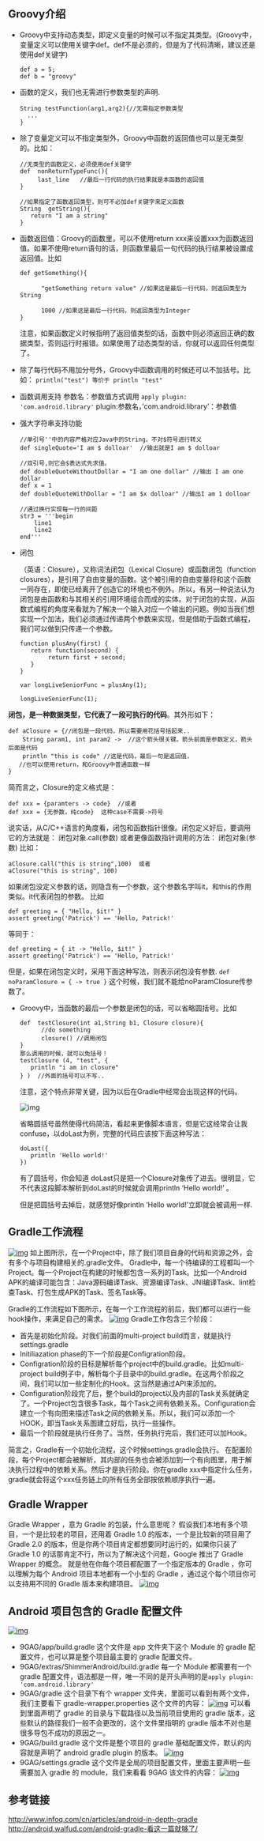 ## Groovy介绍

- Groovy中支持动态类型，即定义变量的时候可以不指定其类型。(Groovy中，变量定义可以使用关键字def。def不是必须的，但是为了代码清晰，建议还是使用def关键字)

  ```
  def a = 5;
  def b = "groovy"
  ```

- 函数的定义，我们也无需进行参数类型的声明.

  ```
  String testFunction(arg1,arg2){//无需指定参数类型
    ...
  }
  ```

- 除了变量定义可以不指定类型外，Groovy中函数的返回值也可以是无类型的。比如：

  ```
  //无类型的函数定义，必须使用def关键字
  def  nonReturnTypeFunc(){
       last_line   //最后一行代码的执行结果就是本函数的返回值
  }
  
  //如果指定了函数返回类型，则可不必加def关键字来定义函数
  String  getString(){
     return "I am a string"
  }
  ```

- 函数返回值：Groovy的函数里，可以不使用return xxx来设置xxx为函数返回值。如果不使用return语句的话，则函数里最后一句代码的执行结果被设置成返回值。比如

  ```
  def getSomething(){
  
        "getSomething return value" //如果这是最后一行代码，则返回类型为String
  
        1000 //如果这是最后一行代码，则返回类型为Integer
  }
  ```

  注意，如果函数定义时候指明了返回值类型的话，函数中则必须返回正确的数据类型，否则运行时报错。如果使用了动态类型的话，你就可以返回任何类型了。

- 除了每行代码不用加分号外，Groovy中函数调用的时候还可以不加括号。比如：
  `println("test") 等价于 println "test"`

- 函数调用支持 参数名：参数值方式调用
  `apply plugin: 'com.android.library'`
  plugin:参数名，’com.android.library’：参数值

- 强大字符串支持功能

  ```
  //单引号''中的内容严格对应Java中的String，不对$符号进行转义
  def singleQuote='I am $ dolloar'  //输出就是I am $ dolloar
  
  //双引号,则它会$表达式先求值。
  def doubleQuoteWithoutDollar = "I am one dollar" //输出 I am one dollar
  def x = 1
  def doubleQuoteWithDollar = "I am $x dolloar" //输出I am 1 dolloar
  
  //通过换行实现每一行的间距
  str3 = '''begin
      line1
      line2
  end'''
  ```

- 闭包

  （英语：Closure），又称词法闭包（Lexical Closure）或函数闭包（function closures），是引用了自由变量的函数。这个被引用的自由变量将和这个函数一同存在，即使已经离开了创造它的环境也不例外。所以，有另一种说法认为闭包是由函数和与其相关的引用环境组合而成的实体。对于闭包的实现，从函数式编程的角度来看就为了解决一个输入对应一个输出的问题。例如当我们想实现一个加法，我们必须通过传递两个参数来实现，但是借助于函数式编程，我们可以做到只传递一个参数。

  ```
  function plusAny(first) {
     return function(second) {
          return first + second;
     }
  }
  
  var longLiveSeniorFunc = plusAny(1);
  
  longLiveSeniorFunc(1);
  ```

**闭包，是一种数据类型，它代表了一段可执行的代码**。其外形如下：

```
def aClosure = {//闭包是一段代码，所以需要用花括号括起来..  
    String param1, int param2 ->  //这个箭头很关键。箭头前面是参数定义，箭头后面是代码  
    println "this is code" //这是代码，最后一句是返回值，  
   //也可以使用return，和Groovy中普通函数一样  
}
```

简而言之，Closure的定义格式是：

```
def xxx = {paramters -> code}  //或者  
def xxx = {无参数，纯code}  这种case不需要->符号
```

说实话，从C/C++语言的角度看，闭包和函数指针很像。闭包定义好后，要调用它的方法就是：
闭包对象.call(参数) 或者更像函数指针调用的方法：
闭包对象(参数)
比如：

```
aClosure.call("this is string",100)  或者  
aClosure("this is string", 100)
```

如果闭包没定义参数的话，则隐含有一个参数，这个参数名字叫it，和this的作用类似。it代表闭包的参数。
比如

```
def greeting = { "Hello, $it!" }
assert greeting('Patrick') == 'Hello, Patrick!'
```

等同于：

```
def greeting = { it -> "Hello, $it!" }
assert greeting('Patrick') == 'Hello, Patrick!'
```

但是，如果在闭包定义时，采用下面这种写法，则表示闭包没有参数.
`def noParamClosure = { -> true }`
这个时候，我们就不能给noParamClosure传参数了。

- Groovy中，当函数的最后一个参数是闭包的话，可以省略圆括号。比如

  ```
  def  testClosure(int a1,String b1, Closure closure){
        //do something
        closure() //调用闭包
  }
  那么调用的时候，就可以免括号！
  testClosure (4, "test", {
     println "i am in closure"
  } )  //外面的括号可以不写..
  ```

  注意，这个特点非常关键，因为以后在Gradle中经常会出现这样的代码。

  ![img](https://ws2.sinaimg.cn/large/006tNc79ly1foamyow3zkj309k03aglh.jpg)

  省略圆括号虽然使得代码简洁，看起来更像脚本语言，但是它这经常会让我confuse，以doLast为例，完整的代码应该按下面这种写法：

  ```
  doLast({
     println 'Hello world!'
  })
  ```

  有了圆括号，你会知道 doLast只是把一个Closure对象传了进去。很明显，它不代表这段脚本解析到doLast的时候就会调用println ‘Hello world!’ 。

  但是把圆括号去掉后，就感觉好像println ‘Hello world!’立即就会被调用一样.

## Gradle工作流程

[![img](https://ws2.sinaimg.cn/large/006tNc79ly1foalfwtituj30800ay0t4.jpg)](https://ws2.sinaimg.cn/large/006tNc79ly1foalfwtituj30800ay0t4.jpg)
如上图所示，在一个Project中，除了我们项目自身的代码和资源之外，会有多个与项目构建相关的.gradle文件。
Gradle中，每一个待编译的工程都叫一个Project。每一个Project在构建的时候都包含一系列的Task。比如一个Android APK的编译可能包含：Java源码编译Task、资源编译Task、JNI编译Task、lint检查Task、打包生成APK的Task、签名Task等。

Gradle的工作流程如下图所示，在每一个工作流程的前后，我们都可以进行一些hook操作，来满足自己的需求。
[![img](https://ws3.sinaimg.cn/large/006tNc79ly1foalgl23j6j30q7065js9.jpg)](https://ws3.sinaimg.cn/large/006tNc79ly1foalgl23j6j30q7065js9.jpg)
Gradle工作包含三个阶段：

- 首先是初始化阶段。对我们前面的multi-project build而言，就是执行settings.gradle
- Initiliazation phase的下一个阶段是Configration阶段。
- Configration阶段的目标是解析每个project中的build.gradle。比如multi-project build例子中，解析每个子目录中的build.gradle。在这两个阶段之间，我们可以加一些定制化的Hook。这当然是通过API来添加的。
- Configuration阶段完了后，整个build的project以及内部的Task关系就确定了。一个Project包含很多Task，每个Task之间有依赖关系。Configuration会建立一个有向图来描述Task之间的依赖关系。所以，我们可以添加一个HOOK，即当Task关系图建立好后，执行一些操作。
- 最后一个阶段就是执行任务了。当然，任务执行完后，我们还可以加Hook。

简言之，Gradle有一个初始化流程，这个时候settings.gradle会执行。
在配置阶段，每个Project都会被解析，其内部的任务也会被添加到一个有向图里，用于解决执行过程中的依赖关系。然后才是执行阶段。你在gradle xxx中指定什么任务，gradle就会将这个xxx任务链上的所有任务全部按依赖顺序执行一遍。

## Gradle Wrapper

Gradle Wrapper ，意为 Gradle 的包装，什么意思呢？
假设我们本地有多个项目，一个是比较老的项目，还用着 Gradle 1.0 的版本，一个是比较新的项目用了 Gradle 2.0 的版本，但是你两个项目肯定都想要同时运行的，如果你只装了 Gradle 1.0 的话那肯定不行，所以为了解决这个问题，Google 推出了 Gradle Wrapper 的概念。
就是他在你每个项目都配置了一个指定版本的 Gradle ，你可以理解为每个 Android 项目本地都有一个小型的 Gradle ，通过这个每个项目你可以支持用不同的 Gradle 版本来构建项目。
[![img](https://ws1.sinaimg.cn/large/006tNc79ly1foanvlylrhj312m0fk415.jpg)](https://ws1.sinaimg.cn/large/006tNc79ly1foanvlylrhj312m0fk415.jpg)

## Android 项目包含的 Gradle 配置文件

[![img](https://ws1.sinaimg.cn/large/006tKfTcly1foanyhm51xj308z0ieq44.jpg)](https://ws1.sinaimg.cn/large/006tKfTcly1foanyhm51xj308z0ieq44.jpg)

- 9GAG/app/build.gradle
  这个文件是 app 文件夹下这个 Module 的 gradle 配置文件，也可以算是整个项目最主要的 gradle 配置文件。
- 9GAG/extras/ShimmerAndroid/build.gradle
  每一个 Module 都需要有一个 gradle 配置文件，语法都是一样，唯一不同的是开头声明的是`apply plugin: 'com.android.library'`
- 9GAG/gradle
  这个目录下有个 wrapper 文件夹，里面可以看到有两个文件，我们主要看下 gradle-wrapper.properties 这个文件的内容：
  [![img](https://ws1.sinaimg.cn/large/006tKfTcly1foaouah7rdj311q09cgnu.jpg)](https://ws1.sinaimg.cn/large/006tKfTcly1foaouah7rdj311q09cgnu.jpg)
  可以看到里面声明了 gradle 的目录与下载路径以及当前项目使用的 gradle 版本，这些默认的路径我们一般不会更改的，这个文件里指明的 gradle 版本不对也是很多导包不成功的原因之一。
- 9GAG/build.gradle
  这个文件是整个项目的 gradle 基础配置文件，默认的内容就是声明了 android gradle plugin 的版本。
  [![img](https://ws2.sinaimg.cn/large/006tKfTcly1foaow75wlsj30tw0gi40d.jpg)](https://ws2.sinaimg.cn/large/006tKfTcly1foaow75wlsj30tw0gi40d.jpg)
- 9GAG/settings.gradle
  这个文件是全局的项目配置文件，里面主要声明一些需要加入 gradle 的 module，我们来看看 9GAG 该文件的内容：
  [![img](https://ws1.sinaimg.cn/large/006tKfTcly1foaoxckd1bj31800piq6r.jpg)](https://ws1.sinaimg.cn/large/006tKfTcly1foaoxckd1bj31800piq6r.jpg)

## 参考链接

http://www.infoq.com/cn/articles/android-in-depth-gradle
http://android.walfud.com/android-gradle-看这一篇就够了/